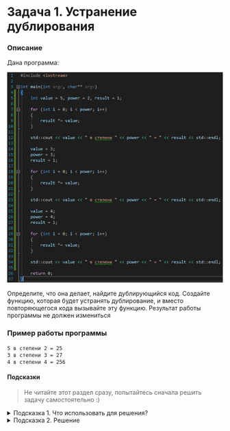 # Задача 1. Устранение дублирования

### Описание
Дана программа:

![Программа](./program.png)

Определите, что она делает, найдите дублирующийся код. Создайте функцию, которая будет устранять дублирование, и вместо повторяющегося кода вызывайте эту функцию. Результат работы программы не должен измениться

### Пример работы программы
```
5 в степени 2 = 25
3 в степени 3 = 27
4 в степени 4 = 256
```
#### Подсказки

> Не читайте этот раздел сразу, попытайтесь сначала решить задачу самостоятельно :)

<details>

<summary>Подсказка 1. Что использовать для решения?</summary>

Программа содержит три участка повторяющегося кода. Повторяющийся код возводит заданное число в заданную степень. Соответственно, нужно создать функцию, которая будет принимать два параметра - число и степень - и возводить это число в эту степень.

</details>

<details>

<summary>Подсказка 2. Решение</summary>

![Решение](./solution.png)

</details>